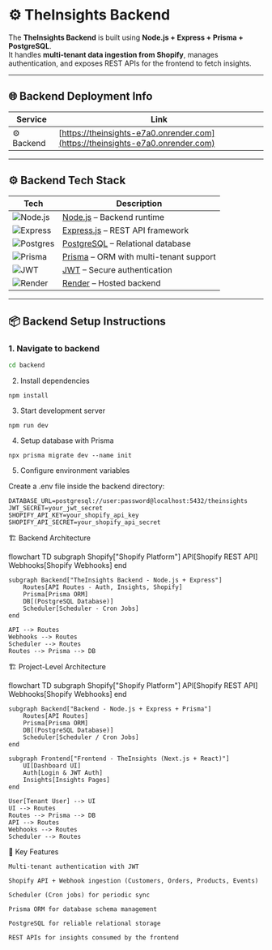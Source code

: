 
# ⚙️ TheInsights Backend

The **TheInsights Backend** is built using **Node.js + Express + Prisma + PostgreSQL**.  
It handles **multi-tenant data ingestion from Shopify**, manages authentication, and exposes REST APIs for the frontend to fetch insights.

---

## 🌐 Backend Deployment Info

| Service   | Link |
|-----------|------|
| ⚙️ Backend | [https://theinsights-e7a0.onrender.com](https://theinsights-e7a0.onrender.com) |

---

## ⚙️ Backend Tech Stack

| Tech | Description |
|------|-------------|
| ![Node.js](https://img.shields.io/badge/Node.js-JS-green?logo=node.js) | [Node.js](https://nodejs.org/) – Backend runtime |
| ![Express](https://img.shields.io/badge/Express.js-REST-black?logo=express) | [Express.js](https://expressjs.com/) – REST API framework |
| ![Postgres](https://img.shields.io/badge/PostgreSQL-DB-blue?logo=postgresql) | [PostgreSQL](https://www.postgresql.org/) – Relational database |
| ![Prisma](https://img.shields.io/badge/Prisma-ORM-purple?logo=prisma) | [Prisma](https://www.prisma.io/) – ORM with multi-tenant support |
| ![JWT](https://img.shields.io/badge/JWT-Auth-blue?logo=json-web-tokens) | [JWT](https://jwt.io/) – Secure authentication |
| ![Render](https://img.shields.io/badge/Render-Deployment-purple?logo=render) | [Render](https://render.com/) – Hosted backend |

---

## 📦 Backend Setup Instructions

### 1. Navigate to backend
```bash
cd backend
```
2. Install dependencies
```
npm install
```
3. Start development server
```
npm run dev
```
4. Setup database with Prisma
```
npx prisma migrate dev --name init
```
5. Configure environment variables

Create a .env file inside the backend directory:
```
DATABASE_URL=postgresql://user:password@localhost:5432/theinsights
JWT_SECRET=your_jwt_secret
SHOPIFY_API_KEY=your_shopify_api_key
SHOPIFY_API_SECRET=your_shopify_api_secret
```
🏗️ Backend Architecture

flowchart TD
    subgraph Shopify["Shopify Platform"]
        API[Shopify REST API]
        Webhooks[Shopify Webhooks]
    end

    subgraph Backend["TheInsights Backend - Node.js + Express"]
        Routes[API Routes - Auth, Insights, Shopify]
        Prisma[Prisma ORM]
        DB[(PostgreSQL Database)]
        Scheduler[Scheduler - Cron Jobs]
    end

    API --> Routes
    Webhooks --> Routes
    Scheduler --> Routes
    Routes --> Prisma --> DB

🏗️ Project-Level Architecture

flowchart TD
    subgraph Shopify["Shopify Platform"]
        API[Shopify REST API]
        Webhooks[Shopify Webhooks]
    end

    subgraph Backend["Backend - Node.js + Express + Prisma"]
        Routes[API Routes]
        Prisma[Prisma ORM]
        DB[(PostgreSQL Database)]
        Scheduler[Scheduler / Cron Jobs]
    end

    subgraph Frontend["Frontend - TheInsights (Next.js + React)"]
        UI[Dashboard UI]
        Auth[Login & JWT Auth]
        Insights[Insights Pages]
    end

    User[Tenant User] --> UI
    UI --> Routes
    Routes --> Prisma --> DB
    API --> Routes
    Webhooks --> Routes
    Scheduler --> Routes

🔑 Key Features

    Multi-tenant authentication with JWT

    Shopify API + Webhook ingestion (Customers, Orders, Products, Events)

    Scheduler (Cron jobs) for periodic sync

    Prisma ORM for database schema management

    PostgreSQL for reliable relational storage

    REST APIs for insights consumed by the frontend
